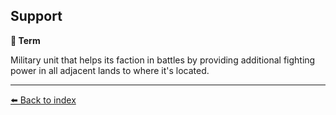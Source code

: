 ## Support

**📑 Term**

Military unit that helps its faction in battles by providing additional fighting power in all adjacent lands to where it's located.


----------
[⬅️ Back to index](../refs/index.md)